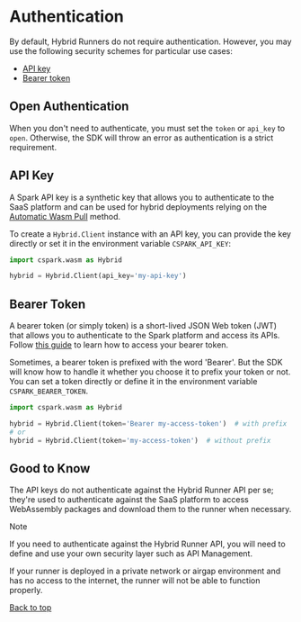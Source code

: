 # Authentication

By default, Hybrid Runners do not require authentication. However, you may use the
following security schemes for particular use cases:

- [API key](#api-key)
- [Bearer token](#bearer-token)

## Open Authentication

When you don't need to authenticate, you must set the `token` or `api_key` to `open`.
Otherwise, the SDK will throw an error as authentication is a strict requirement.

## API Key

A Spark API key is a synthetic key that allows you to authenticate to the SaaS platform
and can be used for hybrid deployments relying on the [Automatic Wasm Pull][user-guide]
method.

To create a `Hybrid.Client` instance with an API key, you can provide the key
directly or set it in the environment variable `CSPARK_API_KEY`:

```python
import cspark.wasm as Hybrid

hybrid = Hybrid.Client(api_key='my-api-key')
```

## Bearer Token

A bearer token (or simply token) is a short-lived JSON Web token (JWT) that allows you
to authenticate to the Spark platform and access its APIs. Follow [this guide][bearer-token] to
learn how to access your bearer token.

Sometimes, a bearer token is prefixed with the word 'Bearer'. But the SDK will know
how to handle it whether you choose it to prefix your token or not. You can set a
token directly or define it in the environment variable `CSPARK_BEARER_TOKEN`.

```python
import cspark.wasm as Hybrid

hybrid = Hybrid.Client(token='Bearer my-access-token')  # with prefix
# or
hybrid = Hybrid.Client(token='my-access-token')  # without prefix
```

## Good to Know

The API keys do not authenticate against the Hybrid Runner API per se; they're used
to authenticate against the SaaS platform to access WebAssembly packages and download
them to the runner when necessary.

> [!NOTE]
> If you need to authenticate against the Hybrid Runner API, you will need to define
> and use your own security layer such as API Management.

If your runner is deployed in a private network or airgap environment and has no
access to the internet, the runner will not be able to function properly.

[Back to top](#authentication)

[user-guide]: https://docs.coherent.global/integrations/how-to-deploy-a-hybrid-runner
[bearer-token]: https://docs.coherent.global/spark-apis/authorization-bearer-token
